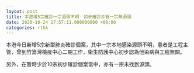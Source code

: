 ```yaml
---
layout: post
title: 本港增5宗確診一宗源頭不明　初步確診亦有一宗無源頭
date: 2020-10-24 17:57:11.000000000 +08:00
categories: rthk
---
```


本港今日新增5宗新型肺炎確診個案，其中一宗本地感染源頭不明，患者是工程主管，曾到竹篙灣檢疫中心二期工作，衞生防護中心初步認為他染病與工程無關。

另外，在暫時少於10宗初步確診個案當中，亦有一宗未找到源頭。
